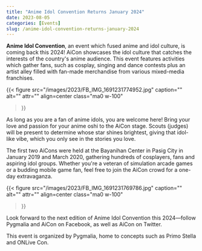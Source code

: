 ```yaml
---
title: "Anime Idol Convention Returns January 2024"
date: 2023-08-05
categories: [Events]
slug: /anime-idol-convention-returns-january-2024
---
```


**Anime Idol Convention**, an event which fused anime and idol culture, is coming back this 2024! AiCon showcases the idol culture that catches the interests of the country's anime audience. This event features activities which gather fans, such as cosplay, singing and dance contests plus an artist alley filled with fan-made merchandise from various mixed-media franchises.

{{< figure
  src="/images/2023/FB_IMG_1691231774952.jpg"
  caption=""
  alt="" attr="" 
  align=center class="ma0 w-100"
>}}

As long as you are a fan of anime idols, you are welcome here! Bring your love and passion for your anime oshi to the AiCon stage. Scouts (judges) will be present to determine whose star shines brightest, giving that idol-like vibe, which you only see in the stories you love.

The first two AiCons were held at the Bayanihan Center in Pasig City in January 2019 and March 2020, gathering hundreds of cosplayers, fans and aspiring idol groups. Whether you're a veteran of simulation arcade games or a budding mobile game fan, feel free to join the AiCon crowd for a one-day extravaganza.

{{< figure
  src="/images/2023/FB_IMG_1691231769786.jpg"
  caption=""
  alt="" attr="" 
  align=center class="ma0 w-100"
>}}

Look forward to the next edition of Anime Idol Convention this 2024—follow Pygmalia and AiCon on Facebook, as well as AiCon on Twitter.

This event is organized by Pygmalia, home to concepts such as Primo Stella and ONLive Con.
